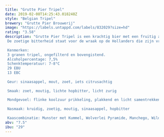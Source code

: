 ```yaml
---
title: "Grutte Pier Tripel"
date: 2019-02-08T14:25:43.018248Z
style: "Belgian Tripel"
brewery: "Grutte Pier Brouwerij"
image: "https://labels.untappd.com/labels/832029?size=hd"
rating: "3.58"
description: "Grutte Pier Tripel is een krachtig bier met een fruitig aroma. Heeft een volle moutige smaak en een zoetige bitterheid in de afdronk. De moutigheid staat voor de tijd dat Grutte Pier nog een boer uit Kimswerd was.  De zoetige bitterheid staat voor de wraak op de Hollanders die zijn vrouw vermoordden.   Kenmerken: 3 granen tripel, ongefilterd en bovengistend. Alcoholpercentage: 7,5% Schenktemperatuur: 7-8°C 29 EBU 13 EBC  Geur: sinaasappel, mout, zoet, iets citrusachtig  Smaak: zoet, moutig, lichte hopbitter, licht zurig  Mondgevoel: flinke koolzuur prikkeling, plakkend en licht samentrekkend  Nasmaak: kruidig, zoetig, moutig, sinaasappel, hopbitter  Kaascombinatie: Munster met Kummel, Wolverlei Pyramide, Manchego, Wilde Weide (1 jaar), Andijker Schaap, Tomme de Savoie, Hooidammer"
abv: "7.5"
ibu: "29"
---
```

